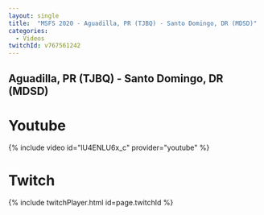 ```yaml
---
layout: single
title:  "MSFS 2020 - Aguadilla, PR (TJBQ) - Santo Domingo, DR (MDSD)"
categories:
  - Videos
twitchId: v767561242
---
```


## Aguadilla, PR (TJBQ) - Santo Domingo, DR (MDSD)

# Youtube
{% include video id="lU4ENLU6x_c" provider="youtube" %}

# Twitch
{% include twitchPlayer.html id=page.twitchId %}
